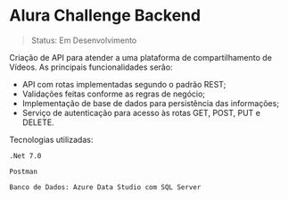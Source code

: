 # Alura Challenge Backend

> Status: Em Desenvolvimento

Criação de API para atender a uma plataforma de compartilhamento de Vídeos.
As principais funcionalidades serão:

* API com rotas implementadas segundo o padrão REST;
* Validações feitas conforme as regras de negócio;
* Implementação de base de dados para persistência das informações;
* Serviço de autenticação para acesso às rotas GET, POST, PUT e DELETE.


Tecnologias utilizadas:

```
.Net 7.0
```
```
Postman
```
```
Banco de Dados: Azure Data Studio com SQL Server 
```
